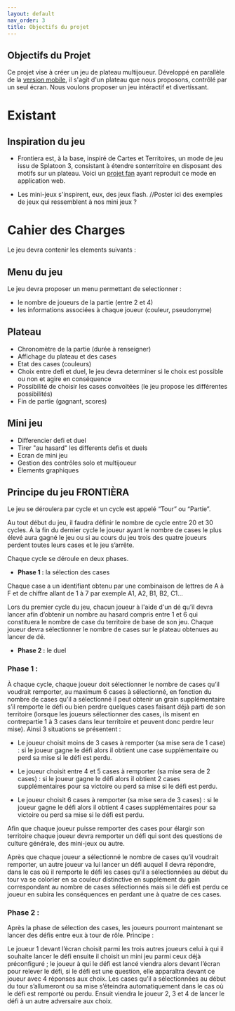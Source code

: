 ```yaml
---
layout: default
nav_order: 3
title: Objectifs du projet
---
```


## Objectifs du Projet
Ce projet vise à créer un jeu de plateau multijoueur. Développé en parallèle de la [version mobile](https://github.com/Makerspace-Amiens/2024-FrontieraApp), il s'agit d'un plateau que nous proposons, contrôlé par un seul écran. Nous voulons proposer un jeu intéractif et divertissant.

# Existant
## Inspiration du jeu
* Frontiera est, à la base, inspiré de Cartes et Territoires, un mode de jeu issu de Splatoon 3, consistant à étendre sonterritoire en disposant des motifs sur un plateau. Voici un [projet fan](https://github.com/AndrioCelos/TableturfBattleApp/tree/main) ayant reproduit ce mode en application web. 

* Les mini-jeux s'inspirent, eux, des jeux flash. //Poster ici des exemples de jeux qui ressemblent à nos mini jeux ?

# Cahier des Charges
Le jeu devra contenir les elements suivants :

## Menu du jeu
Le jeu devra proposer un menu permettant de selectionner : 
* le nombre de joueurs de la partie (entre 2 et 4)
* les informations associées à chaque joueur (couleur, pseudonyme)

## Plateau
* Chronomètre de la partie (durée à renseigner)
* Affichage du plateau et des cases
* Etat des cases (couleurs)
* Choix entre defi et duel, le jeu devra determiner si le choix est possible ou non et agire en conséquence
* Possibilité de choisir les cases convoitées (le jeu propose les différentes possibilités)
* Fin de partie (gagnant, scores)

  
## Mini jeu
* Differencier defi et duel
* Tirer "au hasard" les differents defis et duels
* Ecran de mini jeu
* Gestion des contrôles solo et multijoueur
* Elements graphiques

## Principe du jeu FRONTIÈRA 
 Le jeu se déroulera par cycle et un cycle est appelé “Tour” ou “Partie”. 

Au tout début du jeu, il faudra définir le nombre de cycle entre 20 et 30 cycles. À la fin du dernier cycle le joueur ayant le nombre de cases le plus élevé aura gagné le jeu ou si au cours du jeu trois des quatre joueurs perdent toutes leurs cases et le jeu s’arrête.  

Chaque cycle se déroule en deux phases. 

* **Phase 1 :** la sélection des cases

Chaque case a un identifiant obtenu par une combinaison de lettres de A à F et de chiffre allant de 1 à 7 par exemple A1, A2, B1, B2, C1… 

Lors du premier cycle du jeu, chacun joueur à l'aide d'un dé qu’il devra lancer afin d’obtenir un nombre au hasard compris entre 1 et 6 qui constituera le nombre de case du territoire de base de son jeu. Chaque joueur devra sélectionner le nombre de cases sur le plateau obtenues au lancer de dé. 

* **Phase 2 :** le duel 

### Phase 1 : 

À chaque cycle, chaque joueur doit sélectionner le nombre de cases qu’il voudrait remporter, au maximum 6 cases à sélectionné, en fonction du nombre de cases qu'il a sélectionné il peut obtenir un grain supplémentaire s’il remporte le défi ou bien perdre quelques cases faisant déjà parti de son territoire (lorsque les joueurs sélectionner des cases, ils misent en contrepartie 1 à 3 cases dans leur territoire et peuvent donc perdre leur mise). Ainsi 3 situations se présentent : 

- Le joueur choisit moins de 3 cases à remporter (sa mise sera de 1 case) : si le joueur gagne le défi alors il obtient une case supplémentaire ou perd sa mise si le défi est perdu.  

- Le joueur choisit entre 4 et 5 cases à remporter (sa mise sera de 2 cases) :  si le joueur gagne le défi alors il obtient 2 cases supplémentaires pour sa victoire ou perd sa mise si le défi est perdu. 

- Le joueur choisit 6 cases à remporter (sa mise sera de 3 cases) : si le joueur gagne le défi alors il obtient 4 cases supplémentaires pour sa victoire ou perd sa mise si le défi est perdu. 

 Afin que chaque joueur puisse remporter des cases pour élargir son territoire chaque joueur devra remporter un défi qui sont des questions de culture générale, des mini-jeux ou autre. 

Après que chaque joueur a sélectionné le nombre de cases qu’il voudrait remporter, un autre joueur va lui lancer un défi auquel il devra répondre, dans le cas où il remporte le défi les cases qu’il a sélectionnées au début du tour va se colorier en sa couleur distinctive en supplément du gain correspondant au nombre de cases sélectionnés mais si le défi est perdu ce joueur en subira les conséquences en perdant une à quatre de ces cases. 

 

### Phase 2 : 

Après la phase de sélection des cases, les joueurs pourront maintenant se lancer des défis entre eux à tour de rôle. Principe : 

Le joueur 1 devant l’écran choisit parmi les trois autres joueurs celui à qui il souhaite lancer le défi ensuite il choisit un mini jeu parmi ceux déjà préconfiguré ; le joueur à qui le défi est lancé viendra alors devant l’écran pour relever le défi, si le défi est une question, elle apparaîtra devant ce joueur avec 4 réponses aux choix. Les cases qu’il a sélectionnées au début du tour s’allumeront ou sa mise s’éteindra automatiquement dans le cas où le défi est remporté ou perdu. Ensuit viendra le joueur 2, 3 et 4 de lancer le défi à un autre adversaire aux choix. 
